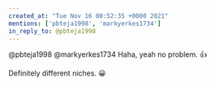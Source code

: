 ```yaml
---
created_at: "Tue Nov 16 00:52:35 +0000 2021"
mentions: ['pbteja1998', 'markyerkes1734']
in_reply_to: @pbteja1998
---
```


@pbteja1998 @markyerkes1734 Haha, yeah no problem. 👍

Definitely different niches. 😀